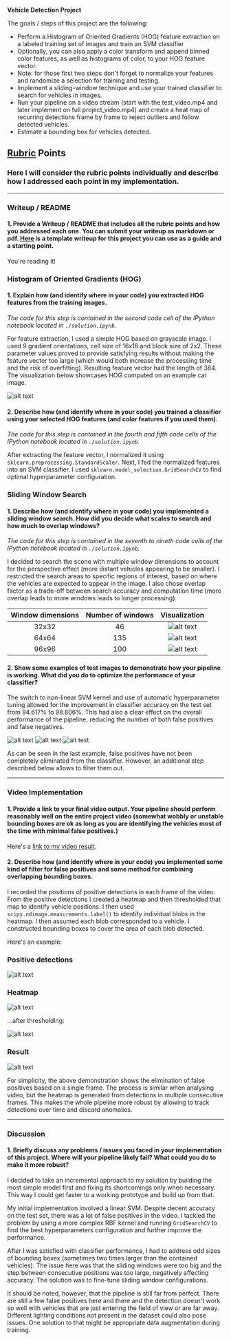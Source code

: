 **Vehicle Detection Project**

The goals / steps of this project are the following:

* Perform a Histogram of Oriented Gradients (HOG) feature extraction on a labeled training set of images and train an SVM classifier
* Optionally, you can also apply a color transform and append binned color features, as well as histograms of color, to your HOG feature vector.
* Note: for those first two steps don't forget to normalize your features and randomize a selection for training and testing.
* Implement a sliding-window technique and use your trained classifier to search for vehicles in images.
* Run your pipeline on a video stream (start with the test_video.mp4 and later implement on full project_video.mp4) and create a heat map of recurring detections frame by frame to reject outliers and follow detected vehicles.
* Estimate a bounding box for vehicles detected.

[//]: # (Image References)
[image1]: ./output_images/hog.png

[image2]: ./output_images/sliding_window_32x32.png
[image3]: ./output_images/sliding_window_64x64.png
[image4]: ./output_images/sliding_window_96x96.png

[image5]: ./output_images/detections_test1.png
[image6]: ./output_images/detections_test4.png
[image7]: ./output_images/detections_test5.png

[image8]: ./output_images/detections_test6.png
[image9]: ./output_images/heatmap_test6.png
[image10]: ./output_images/threshold_test6.png
[image11]: ./output_images/result_test6.png

[video1]: ./project_video.mp4

## [Rubric](https://review.udacity.com/#!/rubrics/513/view) Points
### Here I will consider the rubric points individually and describe how I addressed each point in my implementation.  

---
### Writeup / README

#### 1. Provide a Writeup / README that includes all the rubric points and how you addressed each one.  You can submit your writeup as markdown or pdf.  [Here](https://github.com/udacity/CarND-Vehicle-Detection/blob/master/writeup_template.md) is a template writeup for this project you can use as a guide and a starting point.  

You're reading it!

### Histogram of Oriented Gradients (HOG)

#### 1. Explain how (and identify where in your code) you extracted HOG features from the training images.

_The code for this step is contained in the second code cell of the IPython notebook located in `./solution.ipynb`._

For feature extraction, I used a simple HOG based on grayscale image. I used 9 gradient orientations, cell size of 16x16 and block size of 2x2. These parameter values proved to provide satisfying results without making the feature vector too large (which would both increase the processing time and the risk of overfitting). Resulting feature vector had the length of 384. The visualization below showcases HOG computed on an example car image.

![alt text][image1]

#### 2. Describe how (and identify where in your code) you trained a classifier using your selected HOG features (and color features if you used them).

_The code for this step is contained in the fourth and fifth code cells of the IPython notebook located in `./solution.ipynb`._

After extracting the feature vector, I normalized it using `sklearn.preprocessing.StandardScaler`. Next, I fed the normalized features into an SVM classifier. I used `sklearn.model_selection.GridSearchCV` to find optimal hyperparameter configuration.

### Sliding Window Search

#### 1. Describe how (and identify where in your code) you implemented a sliding window search.  How did you decide what scales to search and how much to overlap windows?

_The code for this step is contained in the seventh to nineth code cells of the IPython notebook located in `./solution.ipynb`._

I decided to search the scene with multiple window dimensions to account for the perspective effect (more distant vehicles appearing to be smaller). I restricted the search areas to specific regions of interest, based on where the vehicles are expected to appear in the image. I also chose overlap factor as a trade-off between search accuracy and computation time (more overlap leads to more windows leads to longer processing).

| Window dimensions | Number of windows | Visualization       |
|:-----------------:|:-----------------:|:-------------------:|
| 32x32             | 46                | ![alt text][image2] |
| 64x64             | 135               | ![alt text][image3] |
| 96x96             | 100               | ![alt text][image4] |

#### 2. Show some examples of test images to demonstrate how your pipeline is working.  What did you do to optimize the performance of your classifier?

The switch to non-linear SVM kernel and use of automatic hyperparameter tuning allowed for the improvement in classifier accuracy on the test set from 94.617% to 98.806%. This had also a clear effect on the overall performance of the pipeline, reducing the number of both false positives and false negatives.

![alt text][image5]
![alt text][image6]
![alt text][image7]

As can be seen in the last example, false positives have not been completely eliminated from the classifier. However, an additional step described below allows to filter them out.

---

### Video Implementation

#### 1. Provide a link to your final video output.  Your pipeline should perform reasonably well on the entire project video (somewhat wobbly or unstable bounding boxes are ok as long as you are identifying the vehicles most of the time with minimal false positives.)
Here's a [link to my video result](./project_video.mp4).


#### 2. Describe how (and identify where in your code) you implemented some kind of filter for false positives and some method for combining overlapping bounding boxes.

I recorded the positions of positive detections in each frame of the video.  From the positive detections I created a heatmap and then thresholded that map to identify vehicle positions.  I then used `scipy.ndimage.measurements.label()` to identify individual blobs in the heatmap.  I then assumed each blob corresponded to a vehicle.  I constructed bounding boxes to cover the area of each blob detected.  

Here's an example:

### Positive detections

![alt text][image8]

### Heatmap

![alt text][image9]

...after thresholding:

![alt text][image10]

### Result

![alt text][image11]

For simplicity, the above demonstration shows the elimination of false positives based on a single frame. The process is similar when analysing video, but the heatmap is generated from detections in multiple consecutive frames. This makes the whole pipeline more robust by allowing to track detections over time and discard anomalies.

---

### Discussion

#### 1. Briefly discuss any problems / issues you faced in your implementation of this project.  Where will your pipeline likely fail?  What could you do to make it more robust?

I decided to take an incremental approach to my solution by building the most simple model first and fixing its shortcomings only when necessary. This way I could get faster to a working prototype and build up from that.

My initial implementation involved a linear SVM. Despite decent accuracy on the test set, there was a lot of false positives in the video. I tackled the problem by using a more complex RBF kernel and running `GridSearchCV` to find the best hyperparameters configuration and further improve the performance.

After I was satisfied with classifier performance, I had to address odd sizes of bounding boxex (sometimes two times larger than the contained vehicles). The issue here was that the sliding windows were too big and the step between consecutive positions was too large, negatively affecting accuracy. The solution was to fine-tune sliding window configurations.

It should be noted, however, that the pipeline is still far from perfect. There are still a few false positives here and there and the detection doesn't work so well with vehicles that are just entering the field of view or are far away. Different lighting conditions not present in the dataset could also pose issues. One solution to that might be appropriate data augmentation during training.
